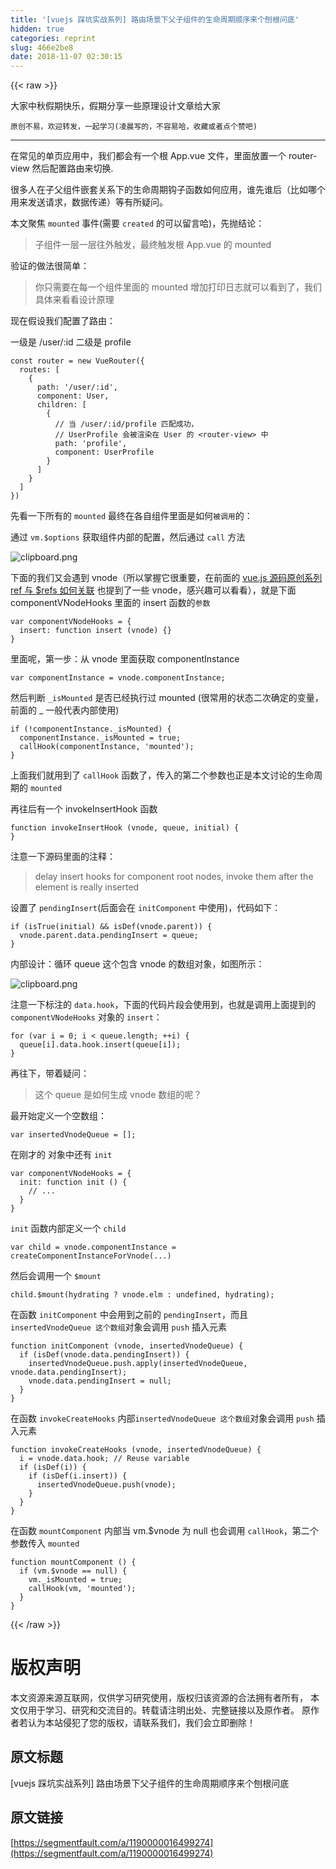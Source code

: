 ```yaml
---
title: '[vuejs 踩坑实战系列] 路由场景下父子组件的生命周期顺序来个刨根问底'
hidden: true
categories: reprint
slug: 466e2be8
date: 2018-11-07 02:30:15
---
```


{{< raw >}}
<p>&#x5927;&#x5BB6;&#x4E2D;&#x79CB;&#x5047;&#x671F;&#x5FEB;&#x4E50;&#xFF0C;&#x5047;&#x671F;&#x5206;&#x4EAB;&#x4E00;&#x4E9B;&#x539F;&#x7406;&#x8BBE;&#x8BA1;&#x6587;&#x7AE0;&#x7ED9;&#x5927;&#x5BB6;</p><p><code>&#x539F;&#x521B;&#x4E0D;&#x6613;&#xFF0C;&#x6B22;&#x8FCE;&#x8F6C;&#x53D1;&#xFF0C;&#x4E00;&#x8D77;&#x5B66;&#x4E60;(&#x51CC;&#x6668;&#x5199;&#x7684;&#xFF0C;&#x4E0D;&#x5BB9;&#x6613;&#x54C8;&#xFF0C;&#x6536;&#x85CF;&#x6216;&#x8005;&#x70B9;&#x4E2A;&#x8D5E;&#x5427;)</code></p><hr><p>&#x5728;&#x5E38;&#x89C1;&#x7684;&#x5355;&#x9875;&#x5E94;&#x7528;&#x4E2D;&#xFF0C;&#x6211;&#x4EEC;&#x90FD;&#x4F1A;&#x6709;&#x4E00;&#x4E2A;&#x6839; App.vue &#x6587;&#x4EF6;&#xFF0C;&#x91CC;&#x9762;&#x653E;&#x7F6E;&#x4E00;&#x4E2A; router-view &#x7136;&#x540E;&#x914D;&#x7F6E;&#x8DEF;&#x7531;&#x6765;&#x5207;&#x6362;.</p><p>&#x5F88;&#x591A;&#x4EBA;&#x5728;&#x5B50;&#x7236;&#x7EC4;&#x4EF6;&#x5D4C;&#x5957;&#x5173;&#x7CFB;&#x4E0B;&#x7684;&#x751F;&#x547D;&#x5468;&#x671F;&#x94A9;&#x5B50;&#x51FD;&#x6570;&#x5982;&#x4F55;&#x5E94;&#x7528;&#xFF0C;&#x8C01;&#x5148;&#x8C01;&#x540E;&#xFF08;&#x6BD4;&#x5982;&#x54EA;&#x4E2A;&#x7528;&#x6765;&#x53D1;&#x9001;&#x8BF7;&#x6C42;&#xFF0C;&#x6570;&#x636E;&#x4F20;&#x9012;&#xFF09;&#x7B49;&#x6709;&#x6240;&#x7591;&#x95EE;&#x3002;</p><p>&#x672C;&#x6587;&#x805A;&#x7126; <code>mounted</code> &#x4E8B;&#x4EF6;(&#x9700;&#x8981; <code>created</code> &#x7684;&#x53EF;&#x4EE5;&#x7559;&#x8A00;&#x54C8;)&#xFF0C;&#x5148;&#x629B;&#x7ED3;&#x8BBA;&#xFF1A;</p><blockquote>&#x5B50;&#x7EC4;&#x4EF6;&#x4E00;&#x5C42;&#x4E00;&#x5C42;&#x5F80;&#x5916;&#x89E6;&#x53D1;&#xFF0C;&#x6700;&#x7EC8;&#x89E6;&#x53D1;&#x6839; App.vue &#x7684; mounted</blockquote><p>&#x9A8C;&#x8BC1;&#x7684;&#x505A;&#x6CD5;&#x5F88;&#x7B80;&#x5355;&#xFF1A;</p><blockquote>&#x4F60;&#x53EA;&#x9700;&#x8981;&#x5728;&#x6BCF;&#x4E00;&#x4E2A;&#x7EC4;&#x4EF6;&#x91CC;&#x9762;&#x7684; mounted &#x589E;&#x52A0;&#x6253;&#x5370;&#x65E5;&#x5FD7;&#x5C31;&#x53EF;&#x4EE5;&#x770B;&#x5230;&#x4E86;&#xFF0C;&#x6211;&#x4EEC;&#x5177;&#x4F53;&#x6765;&#x770B;&#x770B;&#x8BBE;&#x8BA1;&#x539F;&#x7406;</blockquote><p>&#x73B0;&#x5728;&#x5047;&#x8BBE;&#x6211;&#x4EEC;&#x914D;&#x7F6E;&#x4E86;&#x8DEF;&#x7531;&#xFF1A;</p><p>&#x4E00;&#x7EA7;&#x662F; /user/:id &#x4E8C;&#x7EA7;&#x662F; profile</p><div class="widget-codetool" style="display:none"><div class="widget-codetool--inner"><span class="selectCode code-tool" data-toggle="tooltip" data-placement="top" title="" data-original-title="&#x5168;&#x9009;"></span> <span type="button" class="copyCode code-tool" data-toggle="tooltip" data-placement="top" data-clipboard-text="const router = new VueRouter({
  routes: [
    { 
      path: &apos;/user/:id&apos;, 
      component: User,
      children: [
        {
          // &#x5F53; /user/:id/profile &#x5339;&#x914D;&#x6210;&#x529F;&#xFF0C;
          // UserProfile &#x4F1A;&#x88AB;&#x6E32;&#x67D3;&#x5728; User &#x7684; &lt;router-view&gt; &#x4E2D;
          path: &apos;profile&apos;,
          component: UserProfile
        }
      ]
    }
  ]
})" title="" data-original-title="&#x590D;&#x5236;"></span> <span type="button" class="saveToNote code-tool" data-toggle="tooltip" data-placement="top" title="" data-original-title="&#x653E;&#x8FDB;&#x7B14;&#x8BB0;"></span></div></div><pre class="hljs vim"><code>const router = <span class="hljs-keyword">new</span> VueRouter({
  route<span class="hljs-variable">s:</span> [
    { 
      path: <span class="hljs-string">&apos;/user/:id&apos;</span>, 
      componen<span class="hljs-variable">t:</span> User,
      children: [
        {
          // &#x5F53; /user/:id/<span class="hljs-keyword">profile</span> &#x5339;&#x914D;&#x6210;&#x529F;&#xFF0C;
          // UserProfile &#x4F1A;&#x88AB;&#x6E32;&#x67D3;&#x5728; User &#x7684; <span class="hljs-symbol">&lt;router-view&gt;</span> &#x4E2D;
          path: <span class="hljs-string">&apos;profile&apos;</span>,
          componen<span class="hljs-variable">t:</span> UserProfile
        }
      ]
    }
  ]
})</code></pre><p>&#x5148;&#x770B;&#x4E00;&#x4E0B;&#x6240;&#x6709;&#x7684; <code>mounted</code> &#x6700;&#x7EC8;&#x5728;&#x5404;&#x81EA;&#x7EC4;&#x4EF6;&#x91CC;&#x9762;&#x662F;&#x5982;&#x4F55;<code>&#x88AB;&#x8C03;&#x7528;</code>&#x7684;&#xFF1A;</p><p>&#x901A;&#x8FC7; <code>vm.$options</code> &#x83B7;&#x53D6;&#x7EC4;&#x4EF6;&#x5185;&#x90E8;&#x7684;&#x914D;&#x7F6E;&#xFF0C;&#x7136;&#x540E;&#x901A;&#x8FC7; <code>call</code> &#x65B9;&#x6CD5;</p><p><span class="img-wrap"><img data-src="/img/bVbhokT?w=854&amp;h=556" src="https://static.alili.tech/img/bVbhokT?w=854&amp;h=556" alt="clipboard.png" title="clipboard.png" style="cursor:pointer;display:inline"></span></p><p>&#x4E0B;&#x9762;&#x7684;&#x6211;&#x4EEC;&#x53C8;&#x4F1A;&#x9047;&#x5230; vnode&#xFF08;&#x6240;&#x4EE5;&#x638C;&#x63E1;&#x5B83;&#x5F88;&#x91CD;&#x8981;&#xFF0C;&#x5728;&#x524D;&#x9762;&#x7684; <a href="https://segmentfault.com/a/1190000016323531">vue.js &#x6E90;&#x7801;&#x539F;&#x521B;&#x7CFB;&#x5217; ref &#x4E0E; $refs &#x5982;&#x4F55;&#x5173;&#x8054;</a> &#x4E5F;&#x63D0;&#x5230;&#x4E86;&#x4E00;&#x4E9B; vnode&#xFF0C;&#x611F;&#x5174;&#x8DA3;&#x53EF;&#x4EE5;&#x770B;&#x770B;&#xFF09;&#xFF0C;&#x5C31;&#x662F;&#x4E0B;&#x9762; componentVNodeHooks &#x91CC;&#x9762;&#x7684; insert &#x51FD;&#x6570;&#x7684;<code>&#x53C2;&#x6570;</code></p><div class="widget-codetool" style="display:none"><div class="widget-codetool--inner"><span class="selectCode code-tool" data-toggle="tooltip" data-placement="top" title="" data-original-title="&#x5168;&#x9009;"></span> <span type="button" class="copyCode code-tool" data-toggle="tooltip" data-placement="top" data-clipboard-text="var componentVNodeHooks = {
  insert: function insert (vnode) {}
}" title="" data-original-title="&#x590D;&#x5236;"></span> <span type="button" class="saveToNote code-tool" data-toggle="tooltip" data-placement="top" title="" data-original-title="&#x653E;&#x8FDB;&#x7B14;&#x8BB0;"></span></div></div><pre class="hljs actionscript"><code><span class="hljs-keyword">var</span> componentVNodeHooks = {
  insert: <span class="hljs-function"><span class="hljs-keyword">function</span> <span class="hljs-title">insert</span> <span class="hljs-params">(vnode)</span> </span>{}
}</code></pre><p>&#x91CC;&#x9762;&#x5462;&#xFF0C;&#x7B2C;&#x4E00;&#x6B65;&#xFF1A;&#x4ECE; vnode &#x91CC;&#x9762;&#x83B7;&#x53D6; componentInstance</p><div class="widget-codetool" style="display:none"><div class="widget-codetool--inner"><span class="selectCode code-tool" data-toggle="tooltip" data-placement="top" title="" data-original-title="&#x5168;&#x9009;"></span> <span type="button" class="copyCode code-tool" data-toggle="tooltip" data-placement="top" data-clipboard-text="var componentInstance = vnode.componentInstance;" title="" data-original-title="&#x590D;&#x5236;"></span> <span type="button" class="saveToNote code-tool" data-toggle="tooltip" data-placement="top" title="" data-original-title="&#x653E;&#x8FDB;&#x7B14;&#x8BB0;"></span></div></div><pre class="hljs ebnf"><code style="word-break:break-word;white-space:initial"><span class="hljs-attribute">var componentInstance</span> = vnode.componentInstance;</code></pre><p>&#x7136;&#x540E;&#x5224;&#x65AD; <code>_isMounted</code> &#x662F;&#x5426;&#x5DF2;&#x7ECF;&#x6267;&#x884C;&#x8FC7; mounted (&#x5F88;&#x5E38;&#x7528;&#x7684;&#x72B6;&#x6001;&#x4E8C;&#x6B21;&#x786E;&#x5B9A;&#x7684;&#x53D8;&#x91CF;&#xFF0C;&#x524D;&#x9762;&#x7684; _ &#x4E00;&#x822C;&#x4EE3;&#x8868;&#x5185;&#x90E8;&#x4F7F;&#x7528;)</p><div class="widget-codetool" style="display:none"><div class="widget-codetool--inner"><span class="selectCode code-tool" data-toggle="tooltip" data-placement="top" title="" data-original-title="&#x5168;&#x9009;"></span> <span type="button" class="copyCode code-tool" data-toggle="tooltip" data-placement="top" data-clipboard-text="if (!componentInstance._isMounted) {
  componentInstance._isMounted = true;
  callHook(componentInstance, &apos;mounted&apos;);
}" title="" data-original-title="&#x590D;&#x5236;"></span> <span type="button" class="saveToNote code-tool" data-toggle="tooltip" data-placement="top" title="" data-original-title="&#x653E;&#x8FDB;&#x7B14;&#x8BB0;"></span></div></div><pre class="hljs sqf"><code><span class="hljs-keyword">if</span> (!componentInstance.<span class="hljs-variable">_isMounted</span>) {
  componentInstance.<span class="hljs-variable">_isMounted</span> = <span class="hljs-literal">true</span>;
  callHook(componentInstance, <span class="hljs-string">&apos;mounted&apos;</span>);
}</code></pre><p>&#x4E0A;&#x9762;&#x6211;&#x4EEC;&#x5C31;&#x7528;&#x5230;&#x4E86; <code>callHook</code> &#x51FD;&#x6570;&#x4E86;&#xFF0C;&#x4F20;&#x5165;&#x7684;&#x7B2C;&#x4E8C;&#x4E2A;&#x53C2;&#x6570;&#x4E5F;&#x6B63;&#x662F;&#x672C;&#x6587;&#x8BA8;&#x8BBA;&#x7684;&#x751F;&#x547D;&#x5468;&#x671F;&#x7684; <code>mounted</code></p><p>&#x518D;&#x5F80;&#x540E;&#x6709;&#x4E00;&#x4E2A; invokeInsertHook &#x51FD;&#x6570;</p><div class="widget-codetool" style="display:none"><div class="widget-codetool--inner"><span class="selectCode code-tool" data-toggle="tooltip" data-placement="top" title="" data-original-title="&#x5168;&#x9009;"></span> <span type="button" class="copyCode code-tool" data-toggle="tooltip" data-placement="top" data-clipboard-text="function invokeInsertHook (vnode, queue, initial) {
}" title="" data-original-title="&#x590D;&#x5236;"></span> <span type="button" class="saveToNote code-tool" data-toggle="tooltip" data-placement="top" title="" data-original-title="&#x653E;&#x8FDB;&#x7B14;&#x8BB0;"></span></div></div><pre class="hljs actionscript"><code><span class="hljs-function"><span class="hljs-keyword">function</span> <span class="hljs-title">invokeInsertHook</span> <span class="hljs-params">(vnode, queue, initial)</span> </span>{
}</code></pre><p>&#x6CE8;&#x610F;&#x4E00;&#x4E0B;&#x6E90;&#x7801;&#x91CC;&#x9762;&#x7684;&#x6CE8;&#x91CA;&#xFF1A;</p><blockquote>delay insert hooks for component root nodes, invoke them after the element is really inserted</blockquote><p>&#x8BBE;&#x7F6E;&#x4E86; <code>pendingInsert</code>(&#x540E;&#x9762;&#x4F1A;&#x5728; <code>initComponent</code> &#x4E2D;&#x4F7F;&#x7528;)&#xFF0C;&#x4EE3;&#x7801;&#x5982;&#x4E0B;&#xFF1A;</p><div class="widget-codetool" style="display:none"><div class="widget-codetool--inner"><span class="selectCode code-tool" data-toggle="tooltip" data-placement="top" title="" data-original-title="&#x5168;&#x9009;"></span> <span type="button" class="copyCode code-tool" data-toggle="tooltip" data-placement="top" data-clipboard-text="if (isTrue(initial) &amp;&amp; isDef(vnode.parent)) {
  vnode.parent.data.pendingInsert = queue;
}" title="" data-original-title="&#x590D;&#x5236;"></span> <span type="button" class="saveToNote code-tool" data-toggle="tooltip" data-placement="top" title="" data-original-title="&#x653E;&#x8FDB;&#x7B14;&#x8BB0;"></span></div></div><pre class="hljs lasso"><code><span class="hljs-keyword">if</span> (isTrue(initial) &amp;&amp; isDef(vnode.<span class="hljs-keyword">parent</span>)) {
  vnode.<span class="hljs-keyword">parent</span>.<span class="hljs-built_in">data</span>.pendingInsert = <span class="hljs-built_in">queue</span>;
}</code></pre><p>&#x5185;&#x90E8;&#x8BBE;&#x8BA1;&#xFF1A;&#x5FAA;&#x73AF; queue &#x8FD9;&#x4E2A;&#x5305;&#x542B; vnode &#x7684;&#x6570;&#x7EC4;&#x5BF9;&#x8C61;&#xFF0C;&#x5982;&#x56FE;&#x6240;&#x793A;&#xFF1A;</p><p><span class="img-wrap"><img data-src="/img/bVbholT?w=832&amp;h=926" src="https://static.alili.tech/img/bVbholT?w=832&amp;h=926" alt="clipboard.png" title="clipboard.png" style="cursor:pointer"></span></p><p>&#x6CE8;&#x610F;&#x4E00;&#x4E0B;&#x6807;&#x6CE8;&#x7684; <code>data.hook</code>&#xFF0C;&#x4E0B;&#x9762;&#x7684;&#x4EE3;&#x7801;&#x7247;&#x6BB5;&#x4F1A;&#x4F7F;&#x7528;&#x5230;&#xFF0C;&#x4E5F;&#x5C31;&#x662F;&#x8C03;&#x7528;&#x4E0A;&#x9762;&#x63D0;&#x5230;&#x7684; <code>componentVNodeHooks</code> &#x5BF9;&#x8C61;&#x7684; <code>insert</code>&#xFF1A;</p><div class="widget-codetool" style="display:none"><div class="widget-codetool--inner"><span class="selectCode code-tool" data-toggle="tooltip" data-placement="top" title="" data-original-title="&#x5168;&#x9009;"></span> <span type="button" class="copyCode code-tool" data-toggle="tooltip" data-placement="top" data-clipboard-text="for (var i = 0; i &lt; queue.length; ++i) {
  queue[i].data.hook.insert(queue[i]);
}" title="" data-original-title="&#x590D;&#x5236;"></span> <span type="button" class="saveToNote code-tool" data-toggle="tooltip" data-placement="top" title="" data-original-title="&#x653E;&#x8FDB;&#x7B14;&#x8BB0;"></span></div></div><pre class="hljs matlab"><code><span class="hljs-keyword">for</span> (var <span class="hljs-built_in">i</span> = <span class="hljs-number">0</span>; <span class="hljs-built_in">i</span> &lt; queue.<span class="hljs-built_in">length</span>; ++<span class="hljs-built_in">i</span>) {
  queue[i].data.hook.insert(queue[i]);
}</code></pre><p>&#x518D;&#x5F80;&#x4E0B;&#xFF0C;&#x5E26;&#x7740;&#x7591;&#x95EE;&#xFF1A;</p><blockquote>&#x8FD9;&#x4E2A; queue &#x662F;&#x5982;&#x4F55;&#x751F;&#x6210; vnode &#x6570;&#x7EC4;&#x7684;&#x5462;&#xFF1F;</blockquote><p>&#x6700;&#x5F00;&#x59CB;&#x5B9A;&#x4E49;&#x4E00;&#x4E2A;&#x7A7A;&#x6570;&#x7EC4;&#xFF1A;</p><div class="widget-codetool" style="display:none"><div class="widget-codetool--inner"><span class="selectCode code-tool" data-toggle="tooltip" data-placement="top" title="" data-original-title="&#x5168;&#x9009;"></span> <span type="button" class="copyCode code-tool" data-toggle="tooltip" data-placement="top" data-clipboard-text="var insertedVnodeQueue = [];" title="" data-original-title="&#x590D;&#x5236;"></span> <span type="button" class="saveToNote code-tool" data-toggle="tooltip" data-placement="top" title="" data-original-title="&#x653E;&#x8FDB;&#x7B14;&#x8BB0;"></span></div></div><pre class="hljs ebnf"><code style="word-break:break-word;white-space:initial"><span class="hljs-attribute">var insertedVnodeQueue</span> = [];</code></pre><p>&#x5728;&#x521A;&#x624D;&#x7684; &#x5BF9;&#x8C61;&#x4E2D;&#x8FD8;&#x6709; <code>init</code></p><div class="widget-codetool" style="display:none"><div class="widget-codetool--inner"><span class="selectCode code-tool" data-toggle="tooltip" data-placement="top" title="" data-original-title="&#x5168;&#x9009;"></span> <span type="button" class="copyCode code-tool" data-toggle="tooltip" data-placement="top" data-clipboard-text="var componentVNodeHooks = {
  init: function init () {
    // ...
  }
}" title="" data-original-title="&#x590D;&#x5236;"></span> <span type="button" class="saveToNote code-tool" data-toggle="tooltip" data-placement="top" title="" data-original-title="&#x653E;&#x8FDB;&#x7B14;&#x8BB0;"></span></div></div><pre class="hljs actionscript"><code><span class="hljs-keyword">var</span> componentVNodeHooks = {
  init: <span class="hljs-function"><span class="hljs-keyword">function</span> <span class="hljs-title">init</span> <span class="hljs-params">()</span> </span>{
    <span class="hljs-comment">// ...</span>
  }
}</code></pre><p><code>init</code> &#x51FD;&#x6570;&#x5185;&#x90E8;&#x5B9A;&#x4E49;&#x4E00;&#x4E2A; <code>child</code></p><div class="widget-codetool" style="display:none"><div class="widget-codetool--inner"><span class="selectCode code-tool" data-toggle="tooltip" data-placement="top" title="" data-original-title="&#x5168;&#x9009;"></span> <span type="button" class="copyCode code-tool" data-toggle="tooltip" data-placement="top" data-clipboard-text="var child = vnode.componentInstance = createComponentInstanceForVnode(...)" title="" data-original-title="&#x590D;&#x5236;"></span> <span type="button" class="saveToNote code-tool" data-toggle="tooltip" data-placement="top" title="" data-original-title="&#x653E;&#x8FDB;&#x7B14;&#x8BB0;"></span></div></div><pre class="hljs stylus"><code style="word-break:break-word;white-space:initial"><span class="hljs-selector-tag">var</span> child = vnode<span class="hljs-selector-class">.componentInstance</span> = createComponentInstanceForVnode(...)</code></pre><p>&#x7136;&#x540E;&#x4F1A;&#x8C03;&#x7528;&#x4E00;&#x4E2A; <code>$mount</code></p><div class="widget-codetool" style="display:none"><div class="widget-codetool--inner"><span class="selectCode code-tool" data-toggle="tooltip" data-placement="top" title="" data-original-title="&#x5168;&#x9009;"></span> <span type="button" class="copyCode code-tool" data-toggle="tooltip" data-placement="top" data-clipboard-text="child.$mount(hydrating ? vnode.elm : undefined, hydrating);" title="" data-original-title="&#x590D;&#x5236;"></span> <span type="button" class="saveToNote code-tool" data-toggle="tooltip" data-placement="top" title="" data-original-title="&#x653E;&#x8FDB;&#x7B14;&#x8BB0;"></span></div></div><pre class="hljs scss"><code style="word-break:break-word;white-space:initial">child.<span class="hljs-variable">$mount</span>(hydrating ? vnode<span class="hljs-selector-class">.elm</span> : undefined, hydrating);</code></pre><p>&#x5728;&#x51FD;&#x6570; <code>initComponent</code> &#x4E2D;&#x4F1A;&#x7528;&#x5230;&#x4E4B;&#x524D;&#x7684; <code>pendingInsert</code>&#xFF0C;&#x800C;&#x4E14; <code>insertedVnodeQueue &#x8FD9;&#x4E2A;&#x6570;&#x7EC4;</code>&#x5BF9;&#x8C61;&#x4F1A;&#x8C03;&#x7528; <code>push</code> &#x63D2;&#x5165;&#x5143;&#x7D20;</p><div class="widget-codetool" style="display:none"><div class="widget-codetool--inner"><span class="selectCode code-tool" data-toggle="tooltip" data-placement="top" title="" data-original-title="&#x5168;&#x9009;"></span> <span type="button" class="copyCode code-tool" data-toggle="tooltip" data-placement="top" data-clipboard-text="function initComponent (vnode, insertedVnodeQueue) {
  if (isDef(vnode.data.pendingInsert)) {
    insertedVnodeQueue.push.apply(insertedVnodeQueue, vnode.data.pendingInsert);
    vnode.data.pendingInsert = null;
  }
}" title="" data-original-title="&#x590D;&#x5236;"></span> <span type="button" class="saveToNote code-tool" data-toggle="tooltip" data-placement="top" title="" data-original-title="&#x653E;&#x8FDB;&#x7B14;&#x8BB0;"></span></div></div><pre class="hljs mipsasm"><code>function initComponent (vnode, <span class="hljs-keyword">insertedVnodeQueue) </span>{
  if (isDef(vnode<span class="hljs-meta">.data</span>.pendingInsert)) {
    <span class="hljs-keyword">insertedVnodeQueue.push.apply(insertedVnodeQueue, </span>vnode<span class="hljs-meta">.data</span>.pendingInsert)<span class="hljs-comment">;</span>
    vnode<span class="hljs-meta">.data</span>.pendingInsert = null<span class="hljs-comment">;</span>
  }
}</code></pre><p>&#x5728;&#x51FD;&#x6570; <code>invokeCreateHooks</code> &#x5185;&#x90E8;<code>insertedVnodeQueue &#x8FD9;&#x4E2A;&#x6570;&#x7EC4;</code>&#x5BF9;&#x8C61;&#x4F1A;&#x8C03;&#x7528; <code>push</code> &#x63D2;&#x5165;&#x5143;&#x7D20;</p><div class="widget-codetool" style="display:none"><div class="widget-codetool--inner"><span class="selectCode code-tool" data-toggle="tooltip" data-placement="top" title="" data-original-title="&#x5168;&#x9009;"></span> <span type="button" class="copyCode code-tool" data-toggle="tooltip" data-placement="top" data-clipboard-text="function invokeCreateHooks (vnode, insertedVnodeQueue) {
  i = vnode.data.hook; // Reuse variable
  if (isDef(i)) {
    if (isDef(i.insert)) { 
      insertedVnodeQueue.push(vnode); 
    }
  }
}" title="" data-original-title="&#x590D;&#x5236;"></span> <span type="button" class="saveToNote code-tool" data-toggle="tooltip" data-placement="top" title="" data-original-title="&#x653E;&#x8FDB;&#x7B14;&#x8BB0;"></span></div></div><pre class="hljs actionscript"><code><span class="hljs-function"><span class="hljs-keyword">function</span> <span class="hljs-title">invokeCreateHooks</span> <span class="hljs-params">(vnode, insertedVnodeQueue)</span> </span>{
  i = vnode.data.hook; <span class="hljs-comment">// Reuse variable</span>
  <span class="hljs-keyword">if</span> (isDef(i)) {
    <span class="hljs-keyword">if</span> (isDef(i.insert)) { 
      insertedVnodeQueue.push(vnode); 
    }
  }
}</code></pre><p>&#x5728;&#x51FD;&#x6570; <code>mountComponent</code> &#x5185;&#x90E8;&#x5F53; vm.$vnode &#x4E3A; null &#x4E5F;&#x4F1A;&#x8C03;&#x7528; <code>callHook</code>&#xFF0C;&#x7B2C;&#x4E8C;&#x4E2A;&#x53C2;&#x6570;&#x4F20;&#x5165; <code>mounted</code></p><div class="widget-codetool" style="display:none"><div class="widget-codetool--inner"><span class="selectCode code-tool" data-toggle="tooltip" data-placement="top" title="" data-original-title="&#x5168;&#x9009;"></span> <span type="button" class="copyCode code-tool" data-toggle="tooltip" data-placement="top" data-clipboard-text="function mountComponent () {
  if (vm.$vnode == null) {
    vm._isMounted = true;
    callHook(vm, &apos;mounted&apos;);
  }
}" title="" data-original-title="&#x590D;&#x5236;"></span> <span type="button" class="saveToNote code-tool" data-toggle="tooltip" data-placement="top" title="" data-original-title="&#x653E;&#x8FDB;&#x7B14;&#x8BB0;"></span></div></div><pre class="hljs php"><code><span class="hljs-function"><span class="hljs-keyword">function</span> <span class="hljs-title">mountComponent</span> <span class="hljs-params">()</span> </span>{
  <span class="hljs-keyword">if</span> (vm.$vnode == <span class="hljs-keyword">null</span>) {
    vm._isMounted = <span class="hljs-keyword">true</span>;
    callHook(vm, <span class="hljs-string">&apos;mounted&apos;</span>);
  }
}</code></pre>
{{< /raw >}}

# 版权声明
本文资源来源互联网，仅供学习研究使用，版权归该资源的合法拥有者所有，
本文仅用于学习、研究和交流目的。转载请注明出处、完整链接以及原作者。
原作者若认为本站侵犯了您的版权，请联系我们，我们会立即删除！

## 原文标题
[vuejs 踩坑实战系列] 路由场景下父子组件的生命周期顺序来个刨根问底

## 原文链接
[https://segmentfault.com/a/1190000016499274](https://segmentfault.com/a/1190000016499274)

